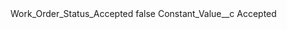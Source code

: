 <?xml version="1.0" encoding="UTF-8"?>
<CustomMetadata xmlns="http://soap.sforce.com/2006/04/metadata" xmlns:xsi="http://www.w3.org/2001/XMLSchema-instance" xmlns:xsd="http://www.w3.org/2001/XMLSchema">
    <label>Work_Order_Status_Accepted</label>
    <protected>false</protected>
    <values>
        <field>Constant_Value__c</field>
        <value xsi:type="xsd:string">Accepted</value>
    </values>
</CustomMetadata>

